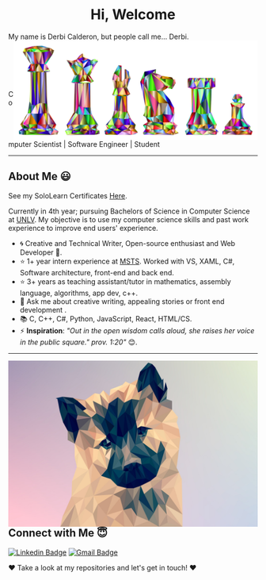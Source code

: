 <h1 align="center"> Hi, Welcome </h1>


My name is Derbi Calderon, but people call me... Derbi. 
<img  height="200" src="chess-2952457.svg" alt="cool" align="right"> 

<br>
<br>
<br>
<br>
<br>
Computer Scientist | Software Engineer | Student

---------------------------------------------------------------------------------------------------------------------------------------------------------------------------------



## About Me :smiley:
See my SoloLearn Certificates [Here](https://github.com/loveLight-247/Sololearn-Certificates).

Currently in 4th year; pursuing Bachelors of Science in Computer Science at [UNLV](https://www.unlv.edu/degree/bs-computer-science). My objective is to use my computer science skills and past work experience to improve end users' experience. 

- :cyclone: Creative and Technical Writer, Open-source enthusiast and Web Developer 🤠.
- :star: 1+ year intern experience at [MSTS](https://www.nnss.gov/). Worked with VS, XAML, C#, Software architecture, front-end and back end.
- :star: 3+ years as teaching assistant/tutor in mathematics, assembly language, algorithms, app dev, c++. 
- 💬 Ask me about creative writing, appealing stories or front end development .
- :books: C, C++, C#, Python, JavaScript, React, HTML/CS. 
- ⚡ **Inspiration**: *"Out in the open wisdom calls aloud, she raises her voice in the public square." prov. 1:20"* 😊.




---------------------------------------------------------------------------------------------------------------------------------------------------------------------------------
<img src="poly-3275592_1920.jpg" align="right">

##  Connect with Me 😇

[![Linkedin Badge](https://img.shields.io/badge/linkedin-%230077B5.svg?&style=for-the-badge&logo=linkedin&logoColor=white)](https://www.linkedin.com/in/derbi-calderon-42bb43135/)  [![Gmail Badge](https://img.shields.io/badge/gmail-D14836?&style=for-the-badge&logo=gmail&logoColor=white)](mailto:derbi.e.calderon@gmail.com@gmail.com)   



:heart: Take a look at my repositories and let's get in touch! :heart:
